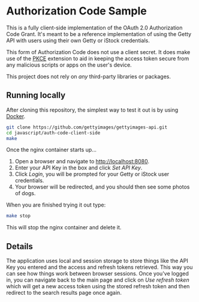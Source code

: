 # Authorization Code Sample

This is a fully client-side implementation of the OAuth 2.0
Authorization Code Grant. It's meant to be a reference implementation of
using the Getty API with users using their own Getty or iStock
credentials.

This form of Authorization Code does not use a client secret. It does
make use of the [PKCE](https://datatracker.ietf.org/doc/html/rfc7636)
extension to aid in keeping the access token secure from any malicious
scripts or apps on the user's device.

This project does not rely on _any_ third-party libraries or packages.

## Running locally

After cloning this repository, the simplest way to test it out is by
using [Docker](https://docs.docker.com/get-docker/).

```sh
git clone https://github.com/gettyimages/gettyimages-api.git
cd javascript/auth-code-client-side
make
```

Once the nginx container starts up...

1. Open a browser and navigate to
<http://localhost:8080>.
1. Enter your API Key in the box and click _Set API Key_.
1. Click _Login_, you will be prompted for your Getty or iStock user
   credentials.
1. Your browser will be redirected, and you should then see some photos
   of dogs.

When you are finished trying it out type:

```sh
make stop
```

This will stop the nginx container and delete it.

## Details

The application uses local and session storage to store things like the
API Key you entered and the access and refresh tokens retrieved. This
way you can see how things work between browser sessions. Once you've
logged in, you can navigate back to the main page and click on _Use
refresh token_ which will get a new access token using the stored
refresh token and then redirect to the search results page once again.

